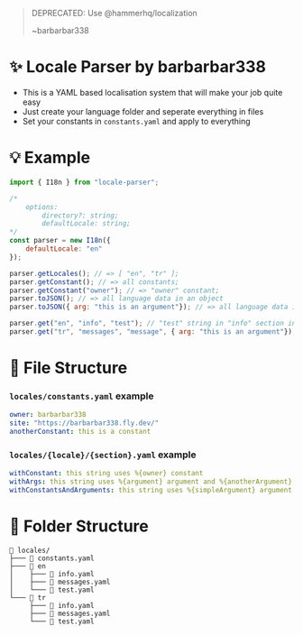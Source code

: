 > DEPRECATED: Use @hammerhq/localization
>
> ~barbarbar338

# ✨ Locale Parser by barbarbar338
- This is a YAML based localisation system that will make your job quite easy
- Just create your language folder and seperate everything in files
- Set your constants in `constants.yaml` and apply to everything

# 💡 Example
```js
import { I18n } from "locale-parser";

/*
    options:
        directory?: string;
        defaultLocale: string;
*/
const parser = new I18n({ 
    defaultLocale: "en" 
});

parser.getLocales(); // => [ "en", "tr" ];
parser.getConstant(); // => all constants;
parser.getConstant("owner"); // => "owner" constant;
parser.toJSON(); // => all language data in an object
parser.toJSON({ arg: "this is an argument"}); // => all language data in an object with argument replaced

parser.get("en", "info", "test"); // "test" string in "info" section in "en" folder
parser.get("tr", "messages", "message", { arg: "this is an argument"}); // "message" string in "messages" section in "tr" folder with "arg" argument
```

# 📝 File Structure

### `locales/constants.yaml` example
```yaml
owner: barbarbar338
site: "https://barbarbar338.fly.dev/"
anotherConstant: this is a constant
```

### `locales/{locale}/{section}.yaml` example
```yaml
withConstant: this string uses %{owner} constant
withArgs: this string uses %{argument} argument and %{anotherArgument} argument
withConstantsAndArguments: this string uses %{simpleArgument} argument and %{site} constant
```

# 📁 Folder Structure
```
📂 locales/
├─── 📝 constants.yaml
├─── 📂 en
│    ├─── 📝 info.yaml
│    ├─── 📝 messages.yaml
│    └─── 📝 test.yaml
└─── 📂 tr
     ├─── 📝 info.yaml
     ├─── 📝 messages.yaml
     └─── 📝 test.yaml

```
